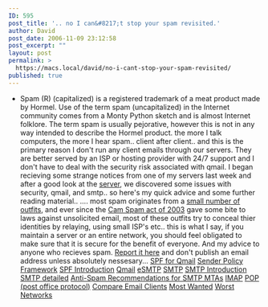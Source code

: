 ```yaml
---
ID: 595
post_title: '.. no I can&#8217;t stop your spam revisited.'
author: David
post_date: 2006-11-09 23:12:58
post_excerpt: ""
layout: post
permalink: >
  https://macs.local/david/no-i-cant-stop-your-spam-revisited/
published: true
---
```

*   Spam (R) (capitalized) is a registered trademark of a meat
       product made by Hormel. Use of the term spam (uncapitalized) in
       the Internet community comes from a Monty Python sketch and is
       almost Internet folklore. The term spam is usually pejorative,
       however this is not in any way intended to describe the Hormel
       product.
the more I talk computers, the more I hear spam.. client after client..
and this is the primary reason I don't run any client emails through our servers.
They are better served by an ISP or hosting provider with 24/7 support and I don't have to deal with the security risk associated with qmail.
I began recieving some strange notices from one of my servers last week and after a good look at the <a href="http://www.vpsland.com">server</a>, we discovered some issues with security, qmail, and smtp..
so here's my quick advice and some further reading material.. .... most spam originates from a <a href="http://www.spamhaus.org/rokso/index.lasso">small number of outfits</a>, and ever since the <a href="http://www.ftc.gov/bcp/conline/pubs/buspubs/canspam.htm">
Cam Spam act of 2003</a> gave some bite to laws against unsolicited email, most of these outfits try to conceal thier identities by relaying, using small ISP's etc..
this is what I say, if you maintain a server or an entire network, you should feel obligated to make sure that it is secure for the benefit of everyone.  And my advice to anyone who recieves spam.  <a href="http://www.ftc.gov/spam/">Report it here</a> and don't publish an email address unless absolutely nessesary...
<a href="http://www.saout.de/misc/spf/">SPF for Qmail</a>
<a href="http://www.openspf.org/">Sender Policy Framework</a>
<a href="http://new.openspf.org/Introduction">SPF Introduction</a>
<a href="http://cr.yp.to/qmail.html">Qmail</a>
<a href="http://esmtp.sourceforge.net/">eSMTP</a>
<a href="http://cr.yp.to/smtp.html">SMTP</a>
<a href="http://en.wikipedia.org/wiki/Simple_Mail_Transfer_Protocol">SMTP Introduction</a>
<a href="http://tools.ietf.org/html/rfc2821">SMTP detailed</a>
<a href="http://tools.ietf.org/html/rfc2505">Anti-Spam Recommendations for SMTP MTAs</a>
<a href="http://en.wikipedia.org/wiki/IMAP">IMAP</a>
<a href="http://en.wikipedia.org/wiki/Post_Office_Protocol">POP (post office protocol)</a>
<a href="http://en.wikipedia.org/wiki/Comparison_of_e-mail_clients">Compare Email Clients</a>
<a href="http://www.spamhaus.org/statistics/spammers.lasso">Most Wanted</a>
<a href="http://www.spamhaus.org/statistics/networks.lasso">Worst Networks</a>

